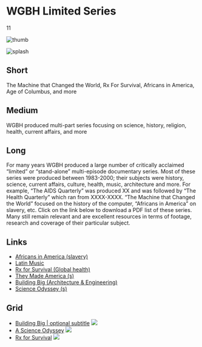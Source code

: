 # WGBH Limited Series

11

![thumb](https://s3.amazonaws.com/wgbhstocksales.org/content/collections/wgbh_limited/SJ_Logo_10_Flat+(1)_348x196.jpg)

![splash](http://placehold.it/770x433)

## Short

The Machine that Changed the World, Rx For Survival,
Africans in America, Age of Columbus, and more

## Medium

WGBH produced multi-part series focusing on science, history, religion, health, current affairs, and more

## Long

For many years WGBH produced a large number of critically acclaimed “limited”
or “stand-alone” multi-episode documentary series.  Most of these series were 
produced between 1983-2000;  their subjects were history, science, current affairs, 
culture, health, music, architecture and more.  For example, “The AIDS Quarterly”
was produced XX and was followed by “The Health Quarterly” which ran from XXXX-XXXX.
“The Machine that Changed the World” focused on the history of the computer,  “Africans in America” 
on slavery, etc.  Click on the link below to download a PDF list of these series.  
Many still remain relevant and are excellent resources in terms of footage, research 
and coverage of their particular subject. 

## Links

- [Africans in America (slavery)](http://www.pbs.org/wgbh/aia/home.html)
- [Latin Music](http://www.pbs.org/wgbh/latinmusicusa/)
- [Rx for Survival (Global health)](http://www.pbs.org/wgbh/rxforsurvival/)
- [They Made America  (s)](http://www.pbs.org/wgbh/theymadeamerica/)
- [Building Big (Architecture & Engineering)](http://www.pbs.org/wgbh/buildingbig/)
- [Science Odyssey (s)](http://www.pbs.org/wgbh/aso/tvseries/promo/program.html)

## Grid

- [Building Big | optional subtitle](/TODO) ![](https://s3.amazonaws.com/wgbhstocksales.org/content/collections/wgbh_limited/BUILDING+BIG++Home+Page-095049+copy_348x196.png)
- [A Science Odyssey](/TODO) ![](https://s3.amazonaws.com/wgbhstocksales.org/content/collections/wgbh_limited/A+Science+Odyssey_348x196.png)
- [Rx for Survival](/TODO) ![](https://s3.amazonaws.com/wgbhstocksales.org/content/collections/wgbh_limited/RX+for+survival_348x196.png)
